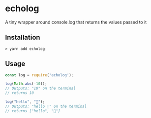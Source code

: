 # echolog

A tiny wrapper around console.log that returns the values passed to it

## Installation

```
> yarn add echolog
```

## Usage

```JavaScript
const log = require('echolog');

log(Math.abs(-10));
// Outputs: "10" on the terminal
// returns 10

log("hello", "👏");
// Outputs: "hello 👏" on the terminal
// returns ["hello", "👏"]
```
